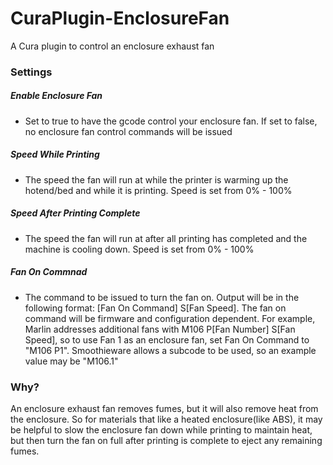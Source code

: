# CuraPlugin-EnclosureFan
A Cura plugin to control an enclosure exhaust fan

### Settings

##### Enable Enclosure Fan 
* Set to true to have the gcode control your enclosure fan. If set to false, no enclosure fan control commands will be issued  

##### Speed While Printing
* The speed the fan will run at while the printer is warming up the hotend/bed and while it is printing. Speed is set from 0% - 100%

##### Speed After Printing Complete
* The speed the fan will run at after all printing has completed and the machine is cooling down. Speed is set from 0% - 100%

##### Fan On Commnad
* The command to be issued to turn the fan on. Output will be in the following format: [Fan On Command] S[Fan Speed]. The fan on command will be firmware and configuration dependent. For example, Marlin addresses additional fans with M106 P[Fan Number] S[Fan Speed], so to use Fan 1 as an enclosure fan, set Fan On Command to "M106 P1". Smoothieware allows a subcode to be used, so an example value may be "M106.1"

### Why?
An enclosure exhaust fan removes fumes, but it will also remove heat from the enclosure. So for materials that like a heated enclosure(like ABS), it may be helpful to slow the enclosure fan down while printing to maintain heat, but then turn the fan on full after printing is complete to eject any remaining fumes.





